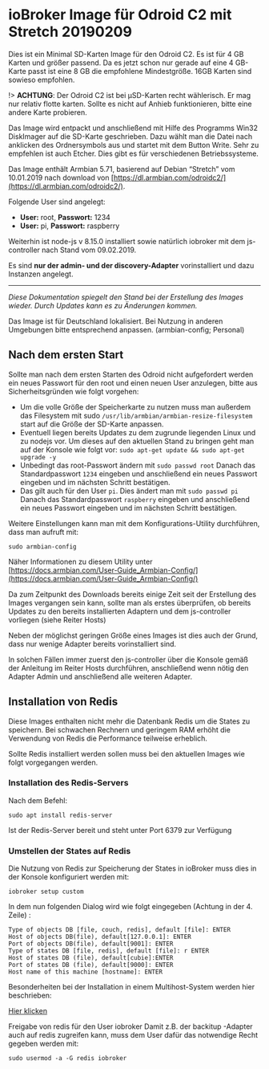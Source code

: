 # ioBroker Image für Odroid C2 mit Stretch 20190209

Dies ist ein Minimal SD-Karten Image für den Odroid C2. Es ist für 4 GB Karten und größer passend. Da es jetzt schon nur gerade auf eine 4 GB-Karte passt ist eine 8 GB die empfohlene Mindestgröße. 16GB Karten sind sowieso empfohlen.

!> **ACHTUNG**: Der Odroid C2 ist bei µSD-Karten recht wählerisch. Er mag nur relativ flotte karten. Sollte es nicht auf Anhieb funktionieren, bitte eine andere Karte probieren.

Das Image wird entpackt und anschließend mit Hilfe des Programms  Win32 DiskImager auf die SD-Karte geschrieben. Dazu wählt man die Datei nach anklicken des Ordnersymbols aus und startet mit dem Button Write. Sehr zu empfehlen ist auch Etcher. Dies gibt es für verschiedenen Betriebssysteme.

Das Image enthält Armbian 5.71, basierend auf Debian “Stretch” vom 10.01.2019 nach download von [https://dl.armbian.com/odroidc2/](https://dl.armbian.com/odroidc2/).

Folgende User sind angelegt:
- **User:** root,  **Passwort:** 1234
- **User:** pi, **Passwort:** raspberry

Weiterhin ist node-js v 8.15.0 installiert sowie natürlich iobroker mit dem js-controller nach Stand vom 09.02.2019.

Es sind **nur der admin- und der discovery-Adapter** vorinstalliert und dazu Instanzen angelegt.

-----------------

*Diese Dokumentation spiegelt den Stand bei der Erstellung des Images wieder. Durch Updates kann es zu Änderungen kommen.*

Das Image ist für Deutschland lokalisiert. Bei Nutzung in anderen Umgebungen bitte entsprechend anpassen. (armbian-config; Personal)

## Nach dem ersten Start
Sollte man nach dem ersten Starten des Odroid nicht aufgefordert 
werden ein neues Passwort für den root und einen neuen User 
anzulegen, bitte aus Sicherheitsgründen wie folgt vorgehen:
- Um die volle Größe der Speicherkarte zu nutzen muss man 
  außerdem das Filesystem mit sudo `/usr/lib/armbian/armbian-resize-filesystem` 
  start auf die Größe der SD-Karte anpassen.
- Eventuell liegen bereits Updates zu dem zugrunde liegenden Linux und zu nodejs vor. Um dieses auf den aktuellen Stand zu bringen geht man auf der Konsole wie folgt vor: `sudo apt-get update && sudo apt-get upgrade -y`
- Unbedingt das root-Passwort ändern mit `sudo passwd root` Danach das Standardpasswort `1234` eingeben und anschließend ein neues Passwort eingeben und im nächsten Schritt bestätigen.
- Das gilt auch für den User `pi`. Dies ändert man mit `sudo passwd pi` Danach das Standardpasswort `raspberry` eingeben und anschließend ein neues Passwort eingeben und im nächsten Schritt bestätigen.

Weitere Einstellungen kann man mit dem Konfigurations-Utility durchführen, dass man aufruft mit:

`sudo armbian-config`

Näher Informationen zu diesem Utility unter [https://docs.armbian.com/User-Guide_Armbian-Config/](https://docs.armbian.com/User-Guide_Armbian-Config/)

Da zum Zeitpunkt des Downloads bereits einige Zeit seit der Erstellung des Images vergangen sein kann, sollte man als erstes überprüfen, ob bereits Updates zu den bereits installierten Adaptern und dem js-controller vorliegen (siehe Reiter Hosts)

Neben der möglichst geringen Größe eines Images ist dies auch der Grund, dass nur wenige Adapter bereits vorinstalliert sind.

In solchen Fällen immer zuerst den js-controller über die Konsole gemäß der Anleitung im Reiter Hosts durchführen, anschließend wenn nötig den Adapter Admin und anschließend alle weiteren Adapter.


## Installation von Redis
Diese Images enthalten nicht mehr die Datenbank Redis um die States zu speichern. Bei schwachen Rechnern und geringem RAM erhöht die Verwendung von Redis die Performance teilweise erheblich.

Sollte Redis installiert werden sollen muss bei den aktuellen Images wie folgt vorgegangen werden.

### Installation des Redis-Servers
Nach dem Befehl:

`sudo apt install redis-server`

Ist der Redis-Server bereit und steht unter Port 6379 zur Verfügung

### Umstellen der States auf Redis
Die Nutzung von Redis zur Speicherung der States in ioBroker muss dies in der Konsole konfiguriert werden mit:

`iobroker setup custom`

In dem nun folgenden Dialog wird wie folgt eingegeben (Achtung in der 4. Zeile) :

```
Type of objects DB [file, couch, redis], default [file]: ENTER
Host of objects DB(file), default[127.0.0.1]: ENTER
Port of objects DB(file), default[9001]: ENTER
Type of states DB [file, redis], default [file]: r ENTER
Host of states DB (file), default[cubie]:ENTER
Port of states DB (file), default[9000]: ENTER
Host name of this machine [hostname]: ENTER
```
 

Besonderheiten bei der Installation in einem Multihost-System werden hier beschrieben:

[Hier klicken](./config/multihost.md)

 

Freigabe von redis für den User iobroker
Damit z.B. der backitup -Adapter auch auf redis zugreifen kann, muss dem User dafür das notwendige Recht gegeben werden mit:

`sudo usermod -a -G redis iobroker`